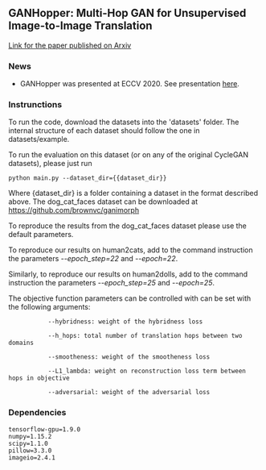 ## GANHopper: Multi-Hop GAN for Unsupervised Image-to-Image Translation

[Link for the paper published on Arxiv](https://arxiv.org/abs/2002.10102)

### News

* GANHopper was presented at ECCV 2020. See presentation [here](https://www.youtube.com/watch?v=jQ-dxwgBm3Q&t=8s&ab_channel=WM).

### Instrunctions

To run the code, download the datasets into the 'datasets' folder. The internal structure of each dataset should follow the one in datasets/example.

To run the evaluation on this dataset (or on any of the original CycleGAN datasets), please just run
```
python main.py --dataset_dir={{dataset_dir}}
```

Where {dataset_dir} is a folder containing a dataset in the format described above. The dog_cat_faces dataset can be downloaded at https://github.com/brownvc/ganimorph

To reproduce the results from the dog_cat_faces dataset please use the default parameters.

To reproduce our results on human2cats, add to the command instruction the parameters *--epoch_step=22* and *--epoch=22*.

Similarly, to reproduce our results on human2dolls, add to the command instruction the parameters *--epoch_step=25* and *--epoch=25*.


The objective function parameters can be controlled with can be set with the following arguments:

               --hybridness: weight of the hybridness loss
               
               --h_hops: total number of translation hops between two domains
               
               --smootheness: weight of the smootheness loss
               
               --L1_lambda: weight on reconstruction loss term between hops in objective
               
               --adversarial: weight of the adversarial loss

### Dependencies
```
tensorflow-gpu=1.9.0
numpy=1.15.2
scipy=1.1.0
pillow=3.3.0
imageio=2.4.1
```
